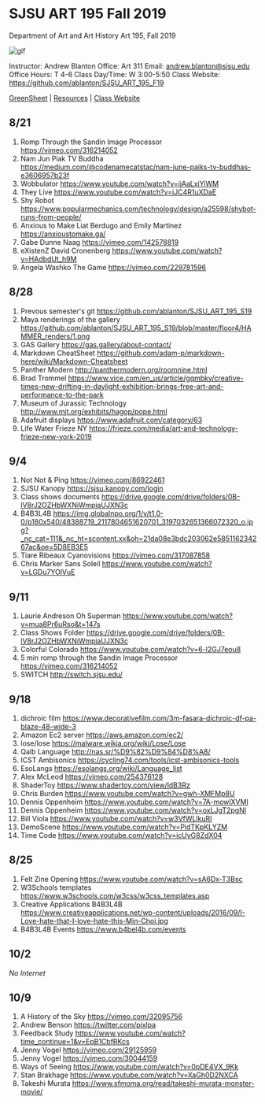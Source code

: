 **SJSU ART 195 Fall 2019**
======================
Department of Art and Art History
Art 195, Fall 2019

![gif](http://i.imgur.com/TuOehiT.gif)

Instructor: Andrew Blanton
Office: Art 311
Email: andrew.blanton@sjsu.edu
Office Hours: T 4-6
Class Day/Time: W 3:00-5:50
Class Website: https://github.com/ablanton/SJSU_ART_195_F19

[GreenSheet](https://github.com/ablanton/SJSU_ART_195_F19/blob/master/GREENSHEET.md)
| [Resources](https://github.com/ablanton/SJSU_ART_195_F19/blob/master/RESOURCES.md)
| [Class Website](https://github.com/ablanton/SJSU_ART_195_F19)

8/21
---------

1. Romp Through the Sandin Image Processor https://vimeo.com/316214052
2. Nam Jun Piak TV Buddha https://medium.com/@codenamecatstac/nam-june-paiks-tv-buddhas-e3606957b23f
3. Wobbulator https://www.youtube.com/watch?v=ijAaLxiYiWM
4. They Live https://www.youtube.com/watch?v=iJC4R1uXDaE
5. Shy Robot https://www.popularmechanics.com/technology/design/a25598/shybot-runs-from-people/
6. Anxious to Make Liat Berdugo and Emily Martinez https://anxioustomake.ga/
7. Gabe Dunne Naag https://vimeo.com/142578819
8. eXistenZ David Cronenberg https://www.youtube.com/watch?v=HAdbdUt_h9M
9. Angela Washko The Game https://vimeo.com/229781596

8/28
---------

1. Prevous semester's git https://github.com/ablanton/SJSU_ART_195_S19
2. Maya renderings of the gallery https://github.com/ablanton/SJSU_ART_195_S19/blob/master/floor4/HAMMER_renders/1.png
3. GAS Gallery https://gas.gallery/about-contact/
4. Markdown CheatSheet https://github.com/adam-p/markdown-here/wiki/Markdown-Cheatsheet
5. Panther Modern http://panthermodern.org/roomnine.html
6. Brad Trommel https://www.vice.com/en_us/article/gqmbky/creative-times-new-drifting-in-daylight-exhibition-brings-free-art-and-performance-to-the-park
7. Museum of Jurassic Technology http://www.mjt.org/exhibits/hagop/pope.html
8. Adafruit displays https://www.adafruit.com/category/63
9. Life Water Frieze NY https://frieze.com/media/art-and-technology-frieze-new-york-2019

9/4
----------
1. Not Not & Ping https://vimeo.com/86922461
2. SJSU Kanopy https://sjsu.kanopy.com/login
3. Class shows documents https://drive.google.com/drive/folders/0B-lV8rJ2OZHbWXNiWmpiaUJXN3c
4. B4B3L4B https://img.globalnpo.org/1/v/t1.0-0/p180x540/48388719_2117804651620701_3197032651366072320_o.jpg?_nc_cat=111&_nc_ht=scontent.xx&oh=21da08e3bdc203062e585116234267ac&oe=5D8EB3E5
5. Tiare Ribeaux Cyanovisions https://vimeo.com/317087858
6. Chris Marker Sans Soleil https://www.youtube.com/watch?v=LGDu7YOlVuE

9/11
-----------
1. Laurie Andreson Oh Superman https://www.youtube.com/watch?v=mua8Pr6uRso&t=147s
2. Class Shows Folder https://drive.google.com/drive/folders/0B-lV8rJ2OZHbWXNiWmpiaUJXN3c
3. Colorful Colorado https://www.youtube.com/watch?v=6-l2GJ7eou8
4. 5 min romp through the Sandin Image Processor https://vimeo.com/316214052
5. SWITCH http://switch.sjsu.edu/

9/18
-----------
1. dichroic film https://www.decorativefilm.com/3m-fasara-dichroic-df-pa-blaze-48-wide-3
2. Amazon Ec2 server https://aws.amazon.com/ec2/
3. lose/lose https://malware.wikia.org/wiki/Lose/Lose
4. Qalb Language http://nas.sr/%D9%82%D9%84%D8%A8/
5. ICST Ambisonics https://cycling74.com/tools/icst-ambisonics-tools
6. EsoLangs https://esolangs.org/wiki/Language_list
7. Alex McLeod https://vimeo.com/254376128
8. ShaderToy https://www.shadertoy.com/view/ldB3Rz
9. Chris Burden https://www.youtube.com/watch?v=gwh-XMFMp8U
10. Dennis Oppenheim https://www.youtube.com/watch?v=7A-mowlXVMI
11. Dennis Oppenheim https://www.youtube.com/watch?v=oxLJgT2pgNI
12. Bill Viola https://www.youtube.com/watch?v=w3VfWLlkuRI
13. DemoScene https://www.youtube.com/watch?v=PidTKpKLYZM
14. Time Code https://www.youtube.com/watch?v=icUyG8ZdX04

8/25
----------
1. Felt Zine Opening https://www.youtube.com/watch?v=sA6Dx-T3Bsc
2. W3Schools templates https://www.w3schools.com/w3css/w3css_templates.asp
3. Creative Applications B4B3L4B https://www.creativeapplications.net/wp-content/uploads/2016/09/I-Love-hate-that-I-love-hate-this-Min-Choi.jpg
4. B4B3L4B Events https://www.b4bel4b.com/events

10/2
------
*No Internet*

10/9
-------
1. A History of the Sky https://vimeo.com/32095756
2. Andrew Benson https://twitter.com/pixlpa
3. Feedback Study https://www.youtube.com/watch?time_continue=1&v=EpB1CbfRKcs
4. Jenny Vogel https://vimeo.com/29125959
5. Jenny Vogel https://vimeo.com/30044159
6. Ways of Seeing https://www.youtube.com/watch?v=0pDE4VX_9Kk
7. Stan Brakhage https://www.youtube.com/watch?v=XaGh0D2NXCA
8. Takeshi Murata https://www.sfmoma.org/read/takeshi-murata-monster-movie/
